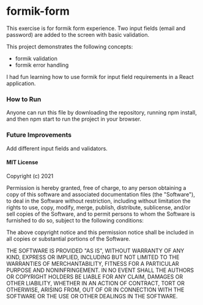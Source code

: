 # formik-form
This exercise is for formik form experience.  Two input fields (email and password) are added to the screen with basic validation.


This project demonstrates the following concepts: 
- formik validation
- formik error handling


I had fun learning how to use formik for input field requirements in a React application.

### How to Run
Anyone can run this file by downloading the repository, running npm install, and then npm start to run the project in your browser.


### Future Improvements
Add different input fields and validators.


#### MIT License
Copyright (c) 2021 

Permission is hereby granted, free of charge, to any person obtaining a copy
of this software and associated documentation files (the "Software"), to deal
in the Software without restriction, including without limitation the rights
to use, copy, modify, merge, publish, distribute, sublicense, and/or sell
copies of the Software, and to permit persons to whom the Software is
furnished to do so, subject to the following conditions:

The above copyright notice and this permission notice shall be included in all
copies or substantial portions of the Software.

THE SOFTWARE IS PROVIDED "AS IS", WITHOUT WARRANTY OF ANY KIND, EXPRESS OR
IMPLIED, INCLUDING BUT NOT LIMITED TO THE WARRANTIES OF MERCHANTABILITY,
FITNESS FOR A PARTICULAR PURPOSE AND NONINFRINGEMENT. IN NO EVENT SHALL THE
AUTHORS OR COPYRIGHT HOLDERS BE LIABLE FOR ANY CLAIM, DAMAGES OR OTHER
LIABILITY, WHETHER IN AN ACTION OF CONTRACT, TORT OR OTHERWISE, ARISING FROM,
OUT OF OR IN CONNECTION WITH THE SOFTWARE OR THE USE OR OTHER DEALINGS IN THE
SOFTWARE.